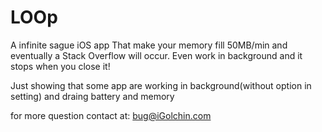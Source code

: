 # LOOp
A infinite sague iOS app
That make your memory fill 50MB/min and eventually a Stack Overflow will occur. 
Even work in background and it stops when you close it!

Just showing that some app are working in background(without option in setting) and draing battery and memory

for more question contact at:
bug@iGolchin.com
